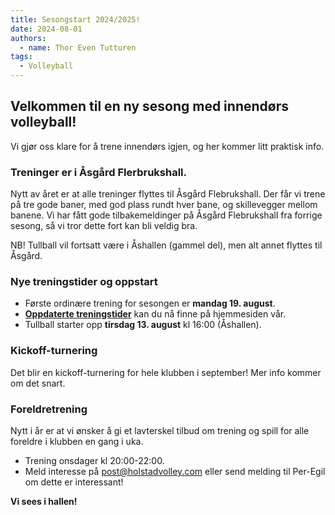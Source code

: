 ```yaml
---
title: Sesongstart 2024/2025!
date: 2024-08-01
authors:
  - name: Thor Even Tutturen
tags:
  - Volleyball
---
```


## Velkommen til en ny sesong med innendørs volleyball!

Vi gjør oss klare for å trene innendørs igjen, og her kommer litt praktisk info.

### Treninger er i Åsgård Flerbrukshall.

Nytt av året er at alle treninger flyttes til Åsgård Flebrukshall. Der får vi
trene på tre gode baner, med god plass rundt hver bane, og skillevegger mellom
banene. Vi har fått gode tilbakemeldinger på Åsgård Flebrukshall fra forrige
sesong, så vi tror dette fort kan bli veldig bra.

NB! Tullball vil fortsatt være i Åshallen (gammel del), men alt annet flyttes
til Åsgård.

### Nye treningstider og oppstart

- Første ordinære trening for sesongen er **mandag 19. august**.
- **[Oppdaterte treningstider](/lag)** kan du nå finne på hjemmesiden vår.
- Tullball starter opp **tirsdag 13. august** kl 16:00 (Åshallen).

### Kickoff-turnering

Det blir en kickoff-turnering for hele klubben i september! Mer info kommer om
det snart.

### Foreldretrening

Nytt i år er at vi ønsker å gi et lavterskel tilbud om trening og spill for alle
foreldre i klubben en gang i uka.

- Trening onsdager kl 20:00-22:00.
- Meld interesse på post@holstadvolley.com eller send melding til Per-Egil om
  dette er interessant!

**Vi sees i hallen!**
